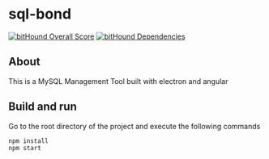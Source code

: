 # sql-bond
[![bitHound Overall Score](https://www.bithound.io/github/luunam/sql-bond/badges/score.svg)](https://www.bithound.io/github/luunam/sql-bond)
[![bitHound Dependencies](https://www.bithound.io/github/luunam/sql-bond/badges/dependencies.svg)](https://www.bithound.io/github/luunam/sql-bond/master/dependencies/npm)

## About
This is a MySQL Management Tool built with electron and angular

## Build and run
Go to the root directory of the project and execute the following commands
~~~~
npm install
npm start
~~~~